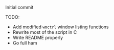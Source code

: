 Initial commit

TODO:
* Add modified `wmctrl` window listing functions
* Rewrite most of the script in C
* Write README properly
* Go full ham
